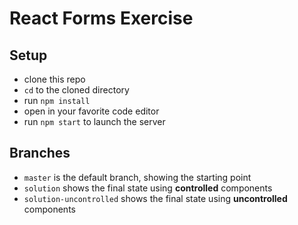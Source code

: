 # React Forms Exercise

## Setup

* clone this repo
* `cd` to the cloned directory
* run `npm install`
* open in your favorite code editor
* run `npm start` to launch the server

## Branches

* `master` is the default branch, showing the starting point
* `solution` shows the final state using **controlled** components
* `solution-uncontrolled` shows the final state using **uncontrolled** components